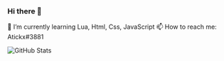 ### Hi there 👋
🌱 I’m currently learning Lua, Html, Css, JavaScript
📫 How to reach me: Atickx#3881


<!--
**Atickxxx/Atickxxx** is a ✨ _special_ ✨ repository because its `README.md` (this file) appears on your GitHub profile.

Here are some ideas to get you started:

- 🔭 I’m currently working on ...
- 👯 I’m looking to collaborate on ...
- 🤔 I’m looking for help with ...
- 💬 Ask me about ...
- 😄 Pronouns: ...
- ⚡ Fun fact: ...
-->
![GitHub Stats](https://github-readme-stats.vercel.app/api?username=Atickxxx&theme=radical)
